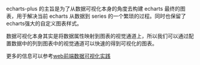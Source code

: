 echarts-plus 的主旨是为了从数据可视化本身的角度去构建 echarts 最终的图表，用于解决当前 echarts 从数据到 series 的一个繁琐的过程。同时也保留了echarts强大的自定义图表样式。

数据可视化本身其实是将数据属性映射到图表的视觉通道上，所以我们可以通过配置数据中的列到图表中的视觉通道可以快速的得到可视化的图表。

更多的信息可以参考[web前端数据可视化实践](https://www.gitbook.com/book/yutingzhao1991/visualization/details)